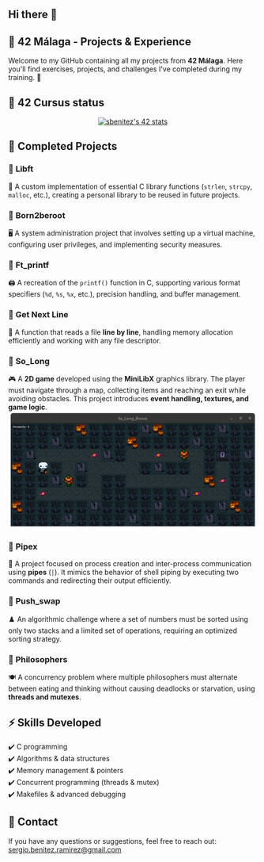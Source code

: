 ## Hi there 👋

## 🏫 42 Málaga - Projects & Experience  

Welcome to my GitHub containing all my projects from **42 Málaga**. Here you'll find exercises, projects, and challenges I've completed during my training. 🚀  

## 📌 42 Cursus status

<p align=center>
  <a href="https://github.com/oakoudad/badge42"><img src="https://badge.mediaplus.ma/kettlebells/sbenitez?1337Badge=off&UM6P=off" alt="sbenitez's 42 stats" /></a>
</p>

## 📂 Completed Projects  

### 🔹 **Libft**  
📝 A custom implementation of essential C library functions (`strlen`, `strcpy`, `malloc`, etc.), creating a personal library to be reused in future projects.  

### 🔹 **Born2beroot**  
🖥️ A system administration project that involves setting up a virtual machine, configuring user privileges, and implementing security measures.  

### 🔹 **Ft_printf**  
🖨️ A recreation of the `printf()` function in C, supporting various format specifiers (`%d`, `%s`, `%x`, etc.), precision handling, and buffer management.  

### 🔹 **Get Next Line**  
📜 A function that reads a file **line by line**, handling memory allocation efficiently and working with any file descriptor.  

### 🔹 **So_Long**  
🎮 A **2D game** developed using the **MiniLibX** graphics library. The player must navigate through a map, collecting items and reaching an exit while avoiding obstacles. This project introduces **event handling, textures, and game logic**.  
![So_Long Screenshot](https://github.com/Sergio-Benitez/42/blob/master/so_long_screenshot.png)

### 🔹 **Pipex**  
🔀 A project focused on process creation and inter-process communication using **pipes** (`|`). It mimics the behavior of shell piping by executing two commands and redirecting their output efficiently.  

### 🔹 **Push_swap**  
♟️ An algorithmic challenge where a set of numbers must be sorted using only two stacks and a limited set of operations, requiring an optimized sorting strategy.  

### 🔹 **Philosophers**  
🍽️ A concurrency problem where multiple philosophers must alternate between eating and thinking without causing deadlocks or starvation, using **threads and mutexes**.  


## ⚡ Skills Developed  
✔️ C programming  
✔️ Algorithms & data structures  
✔️ Memory management & pointers  
✔️ Concurrent programming (threads & mutex)  
✔️ Makefiles & advanced debugging  

## 📌 Contact  
If you have any questions or suggestions, feel free to reach out: sergio.benitez.ramirez@gmail.com

<!--
**Sergio-Benitez/Sergio-Benitez** is a ✨ _special_ ✨ repository because its `README.md` (this file) appears on your GitHub profile.

Here are some ideas to get you started:

- 🔭 I’m currently working on ...
- 🌱 I’m currently learning ...
- 👯 I’m looking to collaborate on ...
- 🤔 I’m looking for help with ...
- 💬 Ask me about ...
- 📫 How to reach me: ...
- 😄 Pronouns: ...
- ⚡ Fun fact: ...
-->
